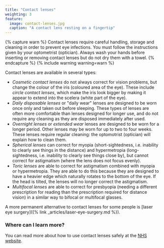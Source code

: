 ```yaml
---
title: "Contact lenses"
weighting: 3
feature:
  image: contact-lenses.jpg
  caption: "A contact lens resting on a fingertip"
---
```


{% capture warn %}
Contact lenses require careful handling, storage and cleaning in order to prevent eye infections. You must follow the instructions given by your optometrist (optician). Always wash your hands before inserting or removing contact lenses but do not dry them with a towel.
{% endcapture %}
{% include warning warning=warn %}

Contact lenses are available in several types:

- *Cosmetic contact lenses* do not always correct for vision problems, but change the colour of the iris (coloured area of the eye). These include *circle contact lenses*, which make the iris look bigger by making it appear to extend into the scelera (white part of the eye).
- *Daily disposable lenses* or "daily wear" lenses are designed to be worn once only and taken out before sleeping. These types of lenses are often more comfortable than lenses designed for longer use, and do not require any cleaning as they are disposed immediately after used.
- *Overnight lenses* or *extended wear* lenses are designed to be worn for a longer period. Other lenses may be worn for up to two to four weeks. These lenses require regular cleaning: the optomotrist (optician) will explain how to clean them.
- *Spherical lenses* can correct for myopia (short-sightedness, i.e. inability to clearly see things in the distance) and hypermetropia (long-sightedness, i.e. inability to clearly see things close by), but cannot correct for astigmatism (where the lens does not focus evenly).
- *Toric lenses* are able to correct for astigmatism combined with myopia or hypermetropia. They are able to do this because they are designed to have a heavier edge which naturally rotates to the bottom of the eye. If the head is tilted, the lenses will no longer correct the astigmatism.
- *Multifocal lenses* are able to correct for presbyopia (needing a different prescription for reading than the prescription required for distance vision) in a similar way to bifocal or multifocal glasses.

A more permanent alternative to contact lenses for some people is [laser eye surgery]({% link _articles/laser-eye-surgery.md %}).

### Where can I learn more?

You can read more about how to use contact lenses safely at the [NHS website](http://www.nhs.uk/Livewell/Eyehealth/Pages/Contactlenssafety.aspx).